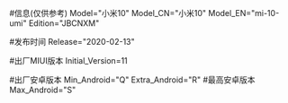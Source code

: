 #信息(仅供参考)
Model="小米10"
Model_CN="小米10"
Model_EN="mi-10-umi"
Edition="JBCNXM"

#发布时间
Release="2020-02-13"

#出厂MIUI版本
Initial_Version=11

#出厂安卓版本
Min_Android="Q"
Extra_Android="R"
#最高安卓版本
Max_Android="S"
